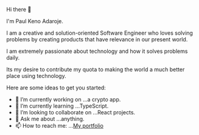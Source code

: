 Hi there 👋

I'm Paul Keno Adaroje.

I am a creative and solution-oriented Software Engineer who loves solving problems by creating products that have relevance in our present world.

I am extremely passionate about technology and how it solves problems daily. 

Its my desire to contribute my quota to making the world a much better place using technology.

Here are some ideas to get you started:

- 🔭 I’m currently working on ...a crypto app.
- 🌱 I’m currently learning ...TypeScript.
- 👯 I’m looking to collaborate on ...React projects.
- 💬 Ask me about ...anything.
- 📫 How to reach me: ...[My portfolio](https://paulkeno.netlify.app/)
